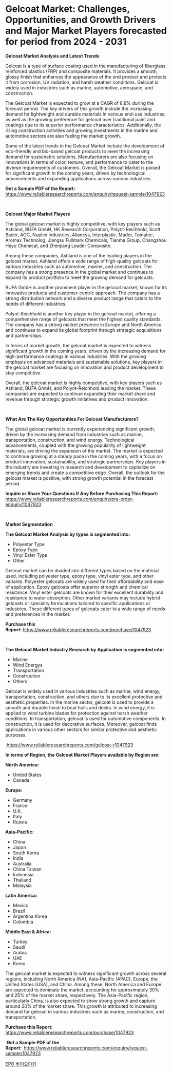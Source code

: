 <p><h1>Gelcoat Market: Challenges, Opportunities, and Growth Drivers and Major Market Players forecasted for period from 2024 - 2031</h1></p><p><strong>Gelcoat Market Analysis and Latest Trends</strong></p>
<p><p>Gelcoat is a type of surface coating used in the manufacturing of fiberglass reinforced plastics (FRP) and composite materials. It provides a smooth, glossy finish that enhances the appearance of the end product and protects it from corrosion, UV radiation, and harsh weather conditions. Gelcoat is widely used in industries such as marine, automotive, aerospace, and construction.</p><p>The Gelcoat Market is expected to grow at a CAGR of 8.8% during the forecast period. The key drivers of this growth include the increasing demand for lightweight and durable materials in various end-use industries, as well as the growing preference for gelcoat over traditional paint and coatings due to its superior performance characteristics. Additionally, the rising construction activities and growing investments in the marine and automotive sectors are also fueling the market growth.</p><p>Some of the latest trends in the Gelcoat Market include the development of eco-friendly and bio-based gelcoat products to meet the increasing demand for sustainable solutions. Manufacturers are also focusing on innovations in terms of color, texture, and performance to cater to the diverse requirements of customers. Overall, the Gelcoat Market is poised for significant growth in the coming years, driven by technological advancements and expanding applications across various industries.</p></p>
<p><strong>Get a Sample PDF of the Report:&nbsp;</strong> <a href="https://www.reliableresearchreports.com/enquiry/request-sample/1047923">https://www.reliableresearchreports.com/enquiry/request-sample/1047923</a></p>
<p>&nbsp;</p>
<p><strong>Gelcoat Major Market Players</strong></p>
<p><p>The global gelcoat market is highly competitive, with key players such as Ashland, BUFA GmbH, HK Research Corporation, Polynt-Reichhold, Scott Bader, AOC, Nuplex Industries, Aliancys, Interplastic, Mader, Tomatec, Aromax Technolog, Jiangsu Fullmark Chemicals, Tianma Group, Changzhou Heyu Chemical, and Zhenjiang Leader Composite. </p><p>Among these companies, Ashland is one of the leading players in the gelcoat market. Ashland offers a wide range of high-quality gelcoats for various industries such as automotive, marine, and construction. The company has a strong presence in the global market and continues to expand its product portfolio to meet the growing demand for gelcoats.</p><p>BUFA GmbH is another prominent player in the gelcoat market, known for its innovative products and customer-centric approach. The company has a strong distribution network and a diverse product range that caters to the needs of different industries. </p><p>Polynt-Reichhold is another key player in the gelcoat market, offering a comprehensive range of gelcoats that meet the highest quality standards. The company has a strong market presence in Europe and North America and continues to expand its global footprint through strategic acquisitions and partnerships.</p><p>In terms of market growth, the gelcoat market is expected to witness significant growth in the coming years, driven by the increasing demand for high-performance coatings in various industries. With the growing emphasis on advanced materials and sustainable solutions, key players in the gelcoat market are focusing on innovation and product development to stay competitive.</p><p>Overall, the gelcoat market is highly competitive, with key players such as Ashland, BUFA GmbH, and Polynt-Reichhold leading the market. These companies are expected to continue expanding their market share and revenue through strategic growth initiatives and product innovation.</p></p>
<p>&nbsp;</p>
<p><strong>What Are The Key Opportunities For Gelcoat Manufacturers?</strong></p>
<p><p>The global gelcoat market is currently experiencing significant growth, driven by the increasing demand from industries such as marine, transportation, construction, and wind energy. Technological advancements, coupled with the growing popularity of lightweight materials, are driving the expansion of the market. The market is expected to continue growing at a steady pace in the coming years, with a focus on product innovation, sustainability, and strategic partnerships. Key players in the industry are investing in research and development to capitalize on emerging trends and create a competitive edge. Overall, the outlook for the gelcoat market is positive, with strong growth potential in the forecast period.</p></p>
<p><strong>Inquire or Share Your Questions If Any Before Purchasing This Report:</strong> <a href="https://www.reliableresearchreports.com/enquiry/pre-order-enquiry/1047923">https://www.reliableresearchreports.com/enquiry/pre-order-enquiry/1047923</a></p>
<p>&nbsp;</p>
<p><strong>Market Segmentation</strong></p>
<p><strong>The Gelcoat Market Analysis by types is segmented into:</strong></p>
<p><ul><li>Polyester Type</li><li>Epoxy Type</li><li>Vinyl Ester Type</li><li>Other</li></ul></p>
<p><p>Gelcoat market can be divided into different types based on the material used, including polyester type, epoxy type, vinyl ester type, and other variants. Polyester gelcoats are widely used for their affordability and ease of application. Epoxy gelcoats offer superior strength and chemical resistance. Vinyl ester gelcoats are known for their excellent durability and resistance to water absorption. Other market variants may include hybrid gelcoats or specialty formulations tailored to specific applications or industries. These different types of gelcoats cater to a wide range of needs and preferences in the market.</p></p>
<p><strong>Purchase this Report:&nbsp;</strong><a href="https://www.reliableresearchreports.com/purchase/1047923">https://www.reliableresearchreports.com/purchase/1047923</a></p>
<p>&nbsp;</p>
<p><strong>The Gelcoat Market Industry Research by Application is segmented into:</strong></p>
<p><ul><li>Marine</li><li>Wind Energys</li><li>Transportation</li><li>Construction</li><li>Others</li></ul></p>
<p><p>Gelcoat is widely used in various industries such as marine, wind energy, transportation, construction, and others due to its excellent protective and aesthetic properties. In the marine sector, gelcoat is used to provide a smooth and durable finish to boat hulls and decks. In wind energy, it is applied to wind turbine blades for protection against harsh weather conditions. In transportation, gelcoat is used for automotive components. In construction, it is used for decorative surfaces. Moreover, gelcoat finds applications in various other sectors for similar protective and aesthetic purposes.</p></p>
<p><a href="https://www.reliableresearchreports.com/gelcoat-r1047923">&nbsp;https://www.reliableresearchreports.com/gelcoat-r1047923</a></p>
<p><strong>In terms of Region, the Gelcoat Market Players available by Region are:</strong></p>
<p>
    <p> <strong> North America: </strong>
        <ul>
            <li>United States</li>
            <li>Canada</li>
        </ul>
        </p> 
    <p> <strong> Europe: </strong>
        <ul>
            <li>Germany</li>
            <li>France</li>
            <li>U.K.</li>
            <li>Italy</li>
            <li>Russia</li>
        </ul>
        </p> 
    <p> <strong> Asia-Pacific: </strong>
        <ul>
            <li>China</li>
            <li>Japan</li>
            <li>South Korea</li>
            <li>India</li>
            <li>Australia</li>
            <li>China Taiwan</li>
            <li>Indonesia</li>
            <li>Thailand</li>
            <li>Malaysia</li>
        </ul>
        </p> 
    <p> <strong> Latin America: </strong>
        <ul>
            <li>Mexico</li>
            <li>Brazil</li>
            <li>Argentina Korea</li>
            <li>Colombia</li>
        </ul>
        </p> 
    <p> <strong> Middle East & Africa: </strong>
        <ul>
            <li>Turkey</li>
            <li>Saudi</li>
            <li>Arabia</li>
            <li>UAE</li>
            <li>Korea</li>
        </ul>
    </p>
    </p>
<p><p>The gelcoat market is expected to witness significant growth across several regions, including North America (NA), Asia-Pacific (APAC), Europe, the United States (USA), and China. Among these, North America and Europe are expected to dominate the market, accounting for approximately 30% and 25% of the market share, respectively. The Asia-Pacific region, particularly China, is also expected to show strong growth and capture around 20% of the market share. This growth is attributed to increasing demand for gelcoat in various industries such as marine, construction, and transportation.</p></p>
<p><strong>Purchase this Report: </strong><a href="https://www.reliableresearchreports.com/purchase/1047923">https://www.reliableresearchreports.com/purchase/1047923</a></p>
<p>&nbsp;<strong>Get a Sample PDF of the Report:&nbsp;&nbsp;</strong><a href="https://www.reliableresearchreports.com/enquiry/request-sample/1047923">https://www.reliableresearchreports.com/enquiry/request-sample/1047923</a></p>
<p><strong></strong></p>
<p><p><a href="https://github.com/puputanisa684/Market-Research-Report-List-1/blob/main/1526333140928.md">EPO 바이오마커</a></p></p>